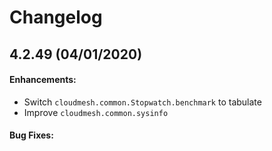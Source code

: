 # Changelog

## 4.2.49 (04/01/2020)

#### Enhancements:

- Switch `cloudmesh.common.Stopwatch.benchmark` to tabulate
- Improve `cloudmesh.common.sysinfo`

#### Bug Fixes:
